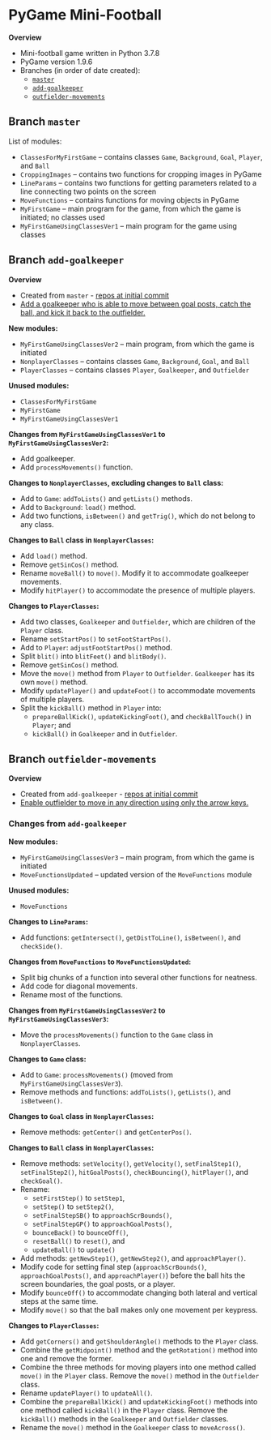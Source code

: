 # PyGame Mini-Football

**Overview**
- Mini-football game written in Python 3.7.8
- PyGame version 1.9.6
- Branches (in order of date created):
  - [`master`](https://github.com/tara-nguyen/pygame-football#branch-master)
  - [`add-goalkeeper`](https://github.com/tara-nguyen/pygame-football#branch-add-goalkeeper)
  - [`outfielder-movements`](https://github.com/tara-nguyen/pygame-football#branch-outfielder-movements)

## Branch `master`

List of modules:
- `ClassesForMyFirstGame` – contains classes `Game`, `Background`, `Goal`, `Player`, and `Ball`
- `CroppingImages` – contains two functions for cropping images in PyGame
- `LineParams` – contains two functions for getting parameters related to a line connecting two points on the screen
- `MoveFunctions` – contains functions for moving objects in PyGame
- `MyFirstGame` – main program for the game, from which the game is initiated; no classes used
- `MyFirstGameUsingClassesVer1` – main program for the game using classes

## Branch `add-goalkeeper`

**Overview**
- Created from `master` - [repos at initial commit](https://github.com/tara-nguyen/pygame-football/tree/4a8ffb20957ad7faba00bda1d9cf337846650662)
- [Add a goalkeeper who is able to move between goal posts, catch the ball, and kick it back to the outfielder.](https://github.com/tara-nguyen/pygame-football/milestone/1)

**New modules:**
- `MyFirstGameUsingClassesVer2` – main program, from which the game is initiated
- `NonplayerClasses` – contains classes `Game`, `Background`, `Goal`, and `Ball`
- `PlayerClasses` – contains classes `Player`, `Goalkeeper`, and `Outfielder`

**Unused modules:**
- `ClassesForMyFirstGame`
- `MyFirstGame`
- `MyFirstGameUsingClassesVer1`

**Changes from `MyFirstGameUsingClassesVer1` to `MyFirstGameUsingClassesVer2`:**
- Add goalkeeper.
- Add `processMovements()` function.

**Changes to `NonplayerClasses`, excluding changes to `Ball` class:**
- Add to `Game`: `addToLists()` and `getLists()` methods.
- Add to `Background`: `load()` method.
- Add two functions, `isBetween()` and `getTrig()`, which do not belong to any class.

**Changes to `Ball` class in `NonplayerClasses`:**
- Add `load()` method.
- Remove `getSinCos()` method.
- Rename `moveBall()` to `move()`. Modify it to accommodate goalkeeper movements.
- Modify `hitPlayer()` to accommodate the presence of multiple players.

**Changes to `PlayerClasses`:**
- Add two classes, `Goalkeeper` and `Outfielder`, which are children of the `Player` class.
- Rename `setStartPos()` to `setFootStartPos()`.
- Add to `Player`: `adjustFootStartPos()` method.
- Split `blit()` into `blitFeet()` and `blitBody()`.
- Remove `getSinCos()` method.
- Move the `move()` method from `Player` to `Outfielder`. `Goalkeeper` has its own `move()` method.
- Modify `updatePlayer()` and `updateFoot()` to accommodate movements of multiple players.
- Split the `kickBall()` method in `Player` into:
  - `prepareBallKick()`, `updateKickingFoot()`, and `checkBallTouch()` in `Player`; and
  - `kickBall()` in `Goalkeeper` and in `Outfielder`.

## Branch `outfielder-movements`

**Overview**
- Created from `add-goalkeeper` - [repos at initial commit](https://github.com/tara-nguyen/pygame-football/tree/4a8ffb20957ad7faba00bda1d9cf337846650662)
- [Enable outfielder to move in any direction using only the arrow keys.](https://github.com/tara-nguyen/pygame-football/milestone/2)

### Changes from `add-goalkeeper`

**New modules:**
- `MyFirstGameUsingClassesVer3` – main program, from which the game is initiated
- `MoveFunctionsUpdated` – updated version of the `MoveFunctions` module

**Unused modules:**
- `MoveFunctions`

**Changes to `LineParams`:**
- Add functions: `getIntersect()`, `getDistToLine()`, `isBetween()`, and `checkSide()`.

**Changes from `MoveFunctions` to `MoveFunctionsUpdated`:**
- Split big chunks of a function into several other functions for neatness.
- Add code for diagonal movements.
- Rename most of the functions.

**Changes from `MyFirstGameUsingClassesVer2` to `MyFirstGameUsingClassesVer3`:**
- Move the `processMovements()` function to the `Game` class in `NonplayerClasses`.

**Changes to `Game` class:**
- Add to `Game`: `processMovements()` (moved from `MyFirstGameUsingClassesVer3`).
- Remove methods and functions: `addToLists()`, `getLists()`, and `isBetween()`.

**Changes to `Goal` class in `NonplayerClasses`:**
- Remove methods: `getCenter()` and `getCenterPos()`.

**Changes to `Ball` class in `NonplayerClasses`:**
- Remove methods: `setVelocity()`, `getVelocity()`, `setFinalStep1()`, `setFinalStep2()`, `hitGoalPosts()`, `checkBouncing()`, `hitPlayer()`, and `checkGoal()`.
- Rename:
  - `setFirstStep()` to `setStep1`,
  - `setStep()` to `setStep2()`,
  - `setFinalStepSB()` to `approachScrBounds()`,
  - `setFinalStepGP()` to `approachGoalPosts()`,
  - `bounceBack()` to `bounceOff()`,
  - `resetBall()` to `reset()`, and
  - `updateBall()` to `update()`
- Add methods: `getNewStep1()`, `getNewStep2()`, and `approachPlayer()`.
- Modify code for setting final step (`approachScrBounds()`, `approachGoalPosts()`, and `approachPlayer()`) before the ball hits the screen boundaries, the goal posts, or a player.
- Modify `bounceOff()` to accommodate changing both lateral and vertical steps at the same time.
- Modify `move()` so that the ball makes only one movement per keypress.

**Changes to `PlayerClasses`:**
- Add `getCorners()` and `getShoulderAngle()` methods to the `Player` class.
- Combine the `getMidpoint()` method and the `getRotation()` method into one and remove the former.
- Combine the three methods for moving players into one method called `move()` in the `Player` class. Remove the `move()` method in the `Outfielder` class.
- Rename `updatePlayer()` to `updateAll()`.
- Combine the `prepareBallKick()` and `updateKickingFoot()` methods into one method called `kickBall()` in the `Player` class. Remove the `kickBall()` methods in the `Goalkeeper` and `Outfielder` classes.
- Rename the `move()` method in the `Goalkeeper` class to `moveAcross()`.
